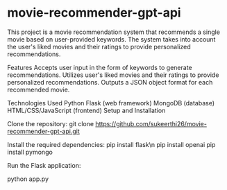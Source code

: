 # movie-recommender-gpt-api

This project is a movie recommendation system that recommends a single movie based on user-provided keywords. The system takes into account the user's liked movies and their ratings to provide personalized recommendations.

Features
Accepts user input in the form of keywords to generate recommendations.
Utilizes user's liked movies and their ratings to provide personalized recommendations.
Outputs a JSON object format for each recommended movie.

Technologies Used
Python
Flask (web framework)
MongoDB (database)
HTML/CSS/JavaScript (frontend)
Setup and Installation

Clone the repository:
git clone https://github.com/sukeerthi26/movie-recommender-gpt-api.git

Install the required dependencies:
pip install flask\n
pip install openai
pip install pymongo

Run the Flask application:

python app.py

